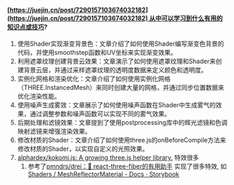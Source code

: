 #### [https://juejin.cn/post/7290157103674032182](https://juejin.cn/post/7290157103674032182) 从中可以学习到什么有用的知识点或技巧?
1. 使用Shader实现渐变背景色：文章介绍了如何使用Shader编写渐变色背景的代码，并使用smoothstep函数和UV坐标来实现渐变效果。
2. 利用遮罩纹理创建背景云效果：文章演示了如何使用遮罩纹理和Shader来创建背景云层，并通过采样遮罩纹理的透明度数据来定义颜色和透明度。
3. 实例化网格和渲染优化：文章介绍了如何使用实例化网格（THREE.InstancedMesh）来同时创建大量的网格，并通过同步位置数据来优化渲染性能。
4. 使用噪声生成雾效：文章展示了如何使用噪声函数在Shader中生成雾气的效果，通过调整参数和噪声函数可以实现不同的雾气效果。
5. 后期处理和滤镜效果：文章提到了使用postprocessing库中的辉光滤镜和色调映射滤镜来增强渲染效果。
6. 修改材质的Shader：文章介绍了如何使用three.js的onBeforeCompile方法来修改材质的Shader，以实现自定义的光照效果。
7. [alphardex/kokomi.js: A growing three.js helper library.](https://github.com/alphardex/kokomi.js#shadertoy-integration) 特效很多
	1. 参考了[pmndrs/drei：🥉 react-three-fiber的有用助手](https://github.com/pmndrs/drei)  实现了很多特效, 如[Shaders / MeshReflectorMaterial - Docs ⋅ Storybook](https://drei.pmnd.rs/?path=/docs/shaders-meshreflectormaterial--docs)